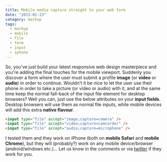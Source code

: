 ```yaml
---
title: Mobile media capture straight to your web form
date: "2013-01-23"
category: markup
tags:
  - markup
  - mobile
  - file
  - form
  - input
  - iphone
---
```


So, you've just build your latest responsive web design masterpiece and you're adding the final touches for the mobile viewport. Suddenly you discover a form where the user must submit a profile **image** (or **video** or **audio**) in order to continue. Wouldn't it be nice to let the user use their phone in order to take a picture (or video or audio) with it, and at the same time keep the normal fall-back of the input file element for desktop browsers? Well you can, just use the below attributes on your **input fields**. Desktop browsers will use them as normal file inputs, while mobile devices will add this extra **native flavour**.

```html
<input type="file" accept="image;capture=camera" />
<input type="file" accept="video;capture=camcorder" />
<input type="file" accept="audio;capture=microphone" />
```

I tested them and they work on iPhone (both on **mobile Safari** and **mobile Chrome**), but they will (probably?) work on any mobile device/browser (android/windows etc.)… Let us know in the comments or via [twitter](https://twitter.com/tsevdos "Tsevdos twitter account") if they work for you.
